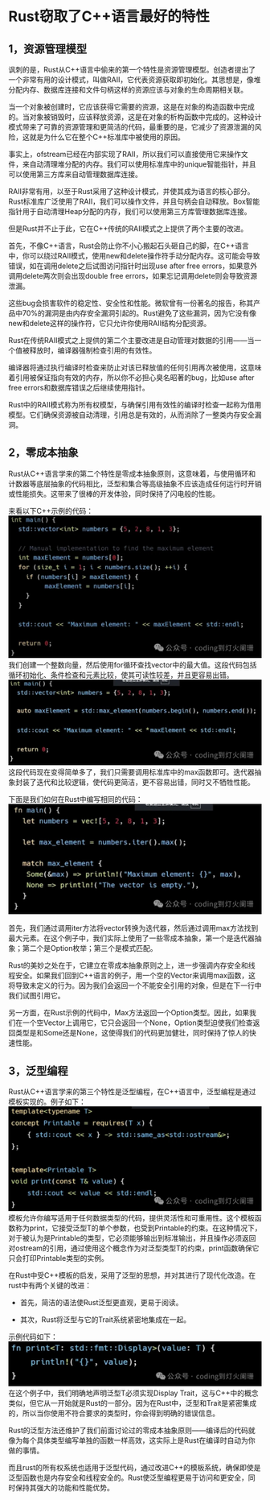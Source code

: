 # Rust窃取了C++语言最好的特性

## 1，资源管理模型

讽刺的是，Rust从C++语言中偷来的第一个特性是资源管理模型。创造者提出了一个非常有用的设计模式，叫做RAII，它代表资源获取即初始化。其思想是，像堆分配内存、数据库连接和文件句柄这样的资源应该与对象的生命周期相关联。

当一个对象被创建时，它应该获得它需要的资源，这是在对象的构造函数中完成的。当对象被销毁时，应该释放资源，这是在对象的析构函数中完成的。这种设计模式带来了可靠的资源管理和更简洁的代码，最重要的是，它减少了资源泄漏的风险，这就是为什么它在整个C++标准库中被使用的原因。

事实上，ofstream已经在内部实现了RAII，所以我们可以直接使用它来操作文件，来自动清理堆分配的内存。我们可以使用标准库中的unique智能指针，并且可以使用第三方库来自动管理数据库连接。

RAII非常有用，以至于Rust采用了这种设计模式，并使其成为语言的核心部分。Rust标准库广泛使用了RAII，我们可以操作文件，并且句柄会自动释放。Box智能指针用于自动清理Heap分配的内存，我们可以使用第三方库管理数据库连接。

但是Rust并不止于此，它在C++传统的RAII模式之上提供了两个主要的改进。

首先，不像C++语言，Rust会防止你不小心搬起石头砸自己的脚，在C++语言中，你可以绕过RAII模式，使用new和delete操作符手动分配内存。这可能会导致错误，如在调用delete之后试图访问指针时出现use after free errors，如果意外调用delete两次则会出现double free errors，如果忘记调用delete则会导致资源泄漏。

这些bug会损害软件的稳定性、安全性和性能。微软曾有一份著名的报告，称其产品中70%的漏洞是由内存安全漏洞引起的。Rust避免了这些漏洞，因为它没有像new和delete这样的操作符，它只允许你使用RAII结构分配资源。

Rust在传统RAII模式之上提供的第二个主要改进是自动管理对数据的引用——当一个值被释放时，编译器强制检查引用的有效性。

编译器将通过执行编译时检查来防止对该已释放值的任何引用再次被使用，这意味着引用被保证指向有效的内存，所以你不必担心臭名昭著的bug，比如use after free errors和数据库错误之后继续使用指针。

Rust中的RAII模式称为所有权模型，与确保引用有效性的编译时检查一起称为借用模型。它们确保资源被自动清理，引用总是有效的，从而消除了一整类内存安全漏洞。


## 2，零成本抽象

Rust从C++语言学来的第二个特性是零成本抽象原则，这意味着，与使用循环和计数器等底层抽象的代码相比，泛型和集合等高级抽象不应该造成任何运行时开销或性能损失。这带来了很棒的开发体验，同时保持了闪电般的性能。

来看以下C++示例的代码：
![](../learning/src/objInfo/assets/Pasted%20image%2020240921002645.png)我们创建一个整数向量，然后使用for循环查找vector中的最大值。这段代码包括循环初始化、条件检查和元素比较，使其可读性较差，并且更容易出错。
![](../learning/src/objInfo/assets/Pasted%20image%2020240921002652.png)
这段代码现在变得简单多了，我们只需要调用标准库中的max函数即可。迭代器抽象封装了迭代和比较逻辑，使代码更简洁，更不容易出错，同时又不牺牲性能。

下面是我们如何在Rust中编写相同的代码：
![](../learning/src/objInfo/assets/Pasted%20image%2020240921002702.png)

首先，我们通过调用iter方法将vector转换为迭代器，然后通过调用max方法找到最大元素。在这个例子中，我们实际上使用了一些零成本抽象，第一个是迭代器抽象；第二个是Option枚举；第三个是模式匹配。

Rust的美妙之处在于，它建立在零成本抽象原则之上，进一步强调内存安全和线程安全。如果我们回到C++语言的例子，用一个空的Vector来调用max函数，这将导致未定义的行为。因为我们会返回一个不能安全引用的对象，但是在下一行中我们试图引用它。

另一方面，在Rust示例的代码中，Max方法返回一个Option类型。因此，如果我们在一个空Vector上调用它，它只会返回一个None，Option类型迫使我们检查返回类型是和Some还是None，这使得我们的代码更加健壮，同时保持了惊人的快速性能。

## 3，泛型编程

Rust从C++语言学来的第三个特性是泛型编程，在C++语言中，泛型编程是通过模板实现的。例子如下：
![](../learning/src/objInfo/assets/Pasted%20image%2020240921002720.png)模板允许你编写适用于任何数据类型的代码，提供灵活性和可重用性。这个模板函数称为print，它接受泛型T的单个参数，也受到Printable的约束。在这种情况下，对于被认为是Printable的类型，它必须能够输出到标准输出，并且操作必须返回对ostream的引用，通过使用这个概念作为对泛型类型T的约束，print函数确保它只会打印Printable类型的实例。

在Rust中受C++模板的启发，采用了泛型的思想，并对其进行了现代化改造。在rust中有两个关键的改进：

- 首先，简洁的语法使Rust泛型更直观，更易于阅读。
    
- 其次，Rust将泛型与它的Trait系统紧密地集成在一起。
    

示例代码如下：
![](../learning/src/objInfo/assets/Pasted%20image%2020240921002729.png)
在这个例子中，我们明确地声明泛型T必须实现Display Trait，这与C++中的概念类似，但它从一开始就是Rust的一部分。因为在Rust中，泛型和Trait是紧密集成的，所以当你使用不符合要求的类型时，你会得到明确的错误信息。

Rust的泛型方法还维护了我们前面讨论过的零成本抽象原则——编译后的代码就像为每个具体类型编写单独的函数一样高效，这实际上是Rust在编译时自动为你做的事情。

而且rust的所有权系统也适用于泛型代码，通过改进C++的模板系统，确保即使是泛型函数也是内存安全和线程安全的。Rust使泛型编程更易于访问和更安全，同时保持其强大的功能和性能优势。